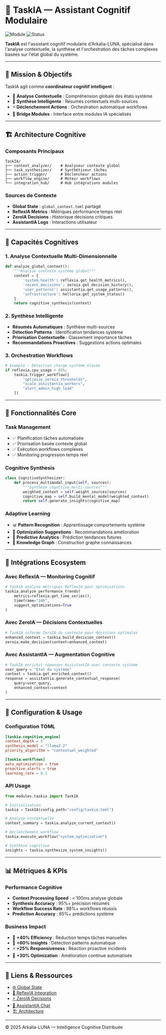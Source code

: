 # 🧠 TaskIA — Assistant Cognitif Modulaire

![Module](https://img.shields.io/badge/module-taskia-purple)
![Status](https://img.shields.io/badge/status-active-green)

**TaskIA** est l'assistant cognitif modulaire d'Arkalia-LUNA, spécialisé dans l'analyse contextuelle, la synthèse et l'orchestration des tâches complexes basées sur l'état global du système.

---

## 🎯 **Mission & Objectifs**

TaskIA agit comme **coordinateur cognitif intelligent** :
- 🧩 **Analyse Contextuelle** : Compréhension globale des états système
- 📝 **Synthèse Intelligente** : Résumés contextuels multi-sources
- ⚡ **Déclenchement Actions** : Orchestration automatique workflows
- 🔗 **Bridge Modules** : Interface entre modules IA spécialisés

---

## 🏗️ **Architecture Cognitive**

### **Composants Principaux**
```
TaskIA/
├── context_analyzer/    # Analyseur contexte global
├── task_synthesizer/    # Synthétiseur tâches
├── action_trigger/      # Déclencheur actions
├── workflow_engine/     # Moteur workflows
└── integration_hub/     # Hub intégrations modules
```

### **Sources de Contexte**
- **Global State** : `global_context.toml` partagé
- **ReflexIA Metrics** : Métriques performance temps réel
- **ZeroIA Decisions** : Historique décisions critiques
- **AssistantIA Logs** : Interactions utilisateur

---

## 🧠 **Capacités Cognitives**

### **1. Analyse Contextuelle Multi-Dimensionnelle**
```python
def analyze_global_context():
    """Analyse contexte système global"""
    context = {
        'system_health': reflexia.get_health_metrics(),
        'recent_decisions': zeroia.get_decision_history(),
        'user_patterns': assistantia.get_usage_patterns(),
        'infrastructure': helloria.get_system_status()
    }
    return cognitive_synthesis(context)
```

### **2. Synthèse Intelligente**
- **Résumés Automatiques** : Synthèse multi-sources
- **Détection Patterns** : Identification tendances système
- **Priorisation Contextuelle** : Classement importance tâches
- **Recommandations Proactives** : Suggestions actions optimales

### **3. Orchestration Workflows**
```python
# Exemple : Détection charge système élevée
if reflexia.cpu_usage > 85%:
    taskia.trigger_workflow([
        "optimize_zeroia_thresholds",
        "scale_assistantia_workers",
        "alert_admin_high_load"
    ])
```

---

## 🔧 **Fonctionnalités Core**

### **Task Management**
- ✅ Planification tâches automatisée
- ✅ Priorisation basée contexte global
- ✅ Exécution workflows complexes
- ✅ Monitoring progression temps réel

### **Cognitive Synthesis**
```python
class CognitiveSynthesizer:
    def process_multimodal_input(self, sources):
        """Synthèse cognitive multi-sources"""
        weighted_context = self.weight_sources(sources)
        cognitive_map = self.build_mental_model(weighted_context)
        return self.generate_insights(cognitive_map)
```

### **Adaptive Learning**
- 📊 **Pattern Recognition** : Apprentissage comportements système
- 🎯 **Optimization Suggestions** : Recommandations amélioration
- 🔮 **Predictive Analytics** : Prédiction tendances futures
- 🧠 **Knowledge Graph** : Construction graphe connaissances

---

## 🚀 **Intégrations Ecosystem**

### **Avec ReflexIA** — Monitoring Cognitif
```python
# TaskIA analyse métriques ReflexIA pour optimisations
taskia.analyze_performance_trends(
    metrics=reflexia.get_time_series(),
    timeframe="24h",
    suggest_optimizations=True
)
```

### **Avec ZeroIA** — Décisions Contextuelles
```python
# TaskIA informe ZeroIA du contexte pour décisions optimales
enhanced_context = taskia.build_decision_context()
zeroia.make_decision(context=enhanced_context)
```

### **Avec AssistantIA** — Augmentation Cognitive
```python
# TaskIA enrichit réponses AssistantIA avec contexte système
user_query = "État du système"
context = taskia.get_enriched_context()
response = assistantia.generate_contextual_response(
    query=user_query,
    enhanced_context=context
)
```

---

## 🧪 **Configuration & Usage**

### **Configuration TOML**
```toml
[taskia.cognitive_engine]
context_depth = 5
synthesis_model = "llama3.2"
priority_algorithm = "contextual_weighted"

[taskia.workflows]
auto_optimization = true
proactive_alerts = true
learning_rate = 0.1
```

### **API Usage**
```python
from modules.taskia import TaskIA

# Initialisation
taskia = TaskIA(config_path="config/taskia.toml")

# Analyse contextuelle
context_summary = taskia.analyze_current_context()

# Déclenchement workflow
taskia.execute_workflow("system_optimization")

# Synthèse cognitive
insights = taskia.synthesize_system_insights()
```

---

## 📊 **Métriques & KPIs**

### **Performance Cognitive**
- **Context Processing Speed** : < 100ms analyse globale
- **Synthesis Accuracy** : 95%+ précision résumés
- **Workflow Success Rate** : 98%+ workflows réussis
- **Prediction Accuracy** : 85%+ prédictions système

### **Business Impact**
- 🚀 **+40% Efficiency** : Réduction temps tâches manuelles
- 🧠 **+60% Insights** : Détection patterns automatique
- ⚡ **+25% Responsiveness** : Réaction proactive incidents
- 🎯 **+30% Optimization** : Amélioration continue automatisée

---

## 🔗 **Liens & Ressources**

- [🌐 Global State](global_state.md)
- [🧠 ReflexIA Integration](reflexia.md)
- [⚡ ZeroIA Decisions](zeroia.md)
- [💬 AssistantIA Chat](assistantia.md)
- [🏗️ Architecture](../fonctionnement/structure.md)

---

© 2025 Arkalia-LUNA — Intelligence Cognitive Distribuée
